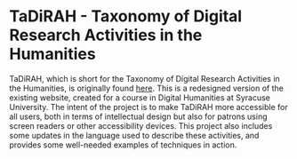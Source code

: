 # TaDiRAH - Taxonomy of Digital Research Activities in the Humanities

TaDiRAH, which is short for the Taxonomy of Digital Research Activities in the Humanities, is originally found [here](http://tadirah.dariah.eu/vocab/index.php).
This is a redesigned version of the existing website, created for a course in Digital Humanities at Syracuse University. The intent of the project is to make TaDiRAH more accessible for all users, both in terms of intellectual design but also for patrons using screen readers or other accessibility devices.
This project also includes some updates in the language used to describe these activities, and provides some well-needed examples of techniques in action.
